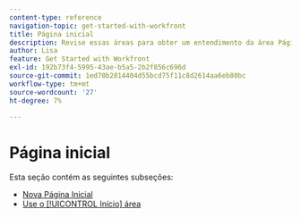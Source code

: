```yaml
---
content-type: reference
navigation-topic: get-started-with-workfront
title: Página inicial
description: Revise essas áreas para obter um entendimento da área Página inicial no Adobe Workfront.
author: Lisa
feature: Get Started with Workfront
exl-id: 192b73f4-5995-43ae-b5a5-2b2f856c696d
source-git-commit: 1ed70b2814404d55bcd75f11c8d2614aa6eb80bc
workflow-type: tm+mt
source-wordcount: '27'
ht-degree: 7%

---
```


# Página inicial

Esta seção contém as seguintes subseções:

* [Nova Página Inicial](../../workfront-basics/using-home/new-home/new-home.md)
* [Use o [!UICONTROL Início] área](../../workfront-basics/using-home/using-the-home-area/use-the-home-area.md)
